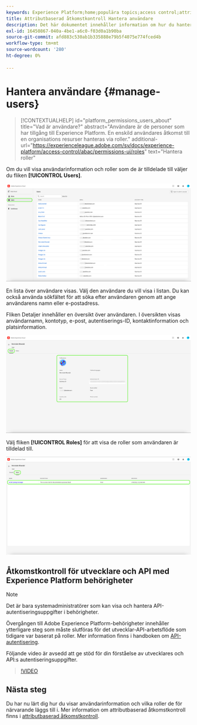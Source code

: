 ```yaml
---
keywords: Experience Platform;home;populära topics;access control;attribute-based access control;ABAC
title: Attributbaserad åtkomstkontroll Hantera användare
description: Det här dokumentet innehåller information om hur du hanterar användare och användargrupper via gränssnittet Behörigheter i Adobe Experience Cloud
exl-id: 16450867-040a-4be1-a6c0-f03d0a1b90ba
source-git-commit: afd883c530ab1b335888e79b5f4075e774fced4b
workflow-type: tm+mt
source-wordcount: '280'
ht-degree: 0%

---
```


# Hantera användare {#manage-users}

>[!CONTEXTUALHELP]
>id="platform_permissions_users_about"
>title="Vad är användare?"
>abstract="Användare är de personer som har tillgång till Experience Platform. En enskild användares åtkomst till en organisations resurser hanteras via roller."
>additional-url="https://experienceleague.adobe.com/sv/docs/experience-platform/access-control/abac/permissions-ui/roles" text="Hantera roller"

Om du vill visa användarinformation och roller som de är tilldelade till väljer du fliken **[!UICONTROL Users]**.

![Sidan Användare visas med fliken [!UICONTROL Users] markerad.](../../images/flac-ui/flac-users-tab.png)

En lista över användare visas. Välj den användare du vill visa i listan. Du kan också använda sökfältet för att söka efter användaren genom att ange användarens namn eller e-postadress.

Fliken Detaljer innehåller en översikt över användaren. I översikten visas användarnamn, kontotyp, e-post, autentiserings-ID, kontaktinformation och platsinformation.

![Sidan med användarinformation med fliken [!UICONTROL Details] och användarprofilen markerad.](../../images/flac-ui/flac-users-details.png)

Välj fliken **[!UICONTROL Roles]** för att visa de roller som användaren är tilldelad till.

![Rollsidan visas med fliken [!UICONTROL Roles] och rollen markerad.](../../images/flac-ui/flac-users-roles.png)

## Åtkomstkontroll för utvecklare och API med Experience Platform behörigheter

>[!NOTE]
>
>Det är bara systemadministratörer som kan visa och hantera API-autentiseringsuppgifter i behörigheter.

Övergången till Adobe Experience Platform-behörigheter innehåller ytterligare steg som måste slutföras för det utvecklar-API-arbetsflöde som tidigare var baserat på roller. Mer information finns i handboken om [API-autentisering](../../../landing/api-authentication.md).

Följande video är avsedd att ge stöd för din förståelse av utvecklares och API:s autentiseringsuppgifter.

>[!VIDEO](https://video.tv.adobe.com/v/3446402/?learn=on&captions=swe)

## Nästa steg

Du har nu lärt dig hur du visar användarinformation och vilka roller de för närvarande läggs till i. Mer information om attributbaserad åtkomstkontroll finns i [attributbaserad åtkomstkontroll](../overview.md).
